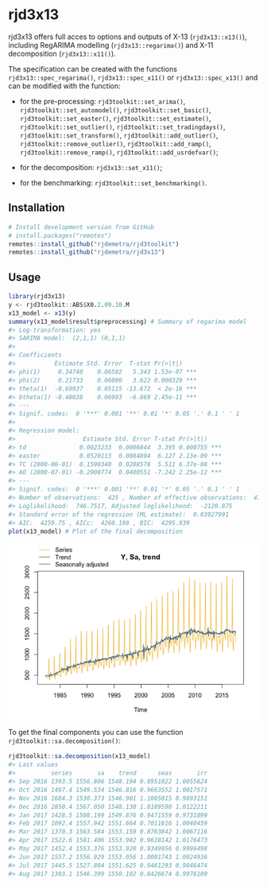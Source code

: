 
<!-- README.md is generated from README.Rmd. Please edit that file -->

# rjd3x13

rjd3x13 offers full acces to options and outputs of X-13
(`rjd3x13::x13()`), including RegARIMA modelling (`rjd3x13::regarima()`)
and X-11 decomposition (`rjd3x13::x11()`).

The specification can be created with the functions
`rjd3x13::spec_regarima()`, `rjd3x13::spec_x11()` or
`rjd3x13::spec_x13()` and can be modified with the function:

- for the pre-processing: `rjd3toolkit::set_arima()`,
  `rjd3toolkit::set_automodel()`, `rjd3toolkit::set_basic()`,
  `rjd3toolkit::set_easter()`, `rjd3toolkit::set_estimate()`,
  `rjd3toolkit::set_outlier()`, `rjd3toolkit::set_tradingdays()`,
  `rjd3toolkit::set_transform()`, `rjd3toolkit::add_outlier()`,
  `rjd3toolkit::remove_outlier()`, `rjd3toolkit::add_ramp()`,
  `rjd3toolkit::remove_ramp()`, `rjd3toolkit::add_usrdefvar()`;

- for the decomposition: `rjd3x13::set_x11()`;

- for the benchmarking: `rjd3toolkit::set_benchmarking()`.

## Installation

``` r
# Install development version from GitHub
# install.packages("remotes")
remotes::install_github("rjdemetra/rjd3toolkit")
remotes::install_github("rjdemetra/rjd3x13")
```

## Usage

``` r
library(rjd3x13)
y <- rjd3toolkit::ABS$X0.2.09.10.M
x13_model <- x13(y) 
summary(x13_model$result$preprocessing) # Summary of regarima model
#> Log-transformation: yes 
#> SARIMA model:  (2,1,1) (0,1,1)
#> 
#> Coefficients
#>           Estimate Std. Error  T-stat Pr(>|t|)    
#> phi(1)     0.34740    0.06502   5.343 1.53e-07 ***
#> phi(2)     0.21733    0.06000   3.622 0.000329 ***
#> theta(1)  -0.69937    0.05115 -13.672  < 2e-16 ***
#> btheta(1) -0.48038    0.06993  -6.869 2.45e-11 ***
#> ---
#> Signif. codes:  0 '***' 0.001 '**' 0.01 '*' 0.05 '.' 0.1 ' ' 1
#> 
#> Regression model:
#>                   Estimate Std. Error T-stat Pr(>|t|)    
#> td               0.0023233  0.0006844  3.395 0.000755 ***
#> easter           0.0520113  0.0084894  6.127 2.13e-09 ***
#> TC (2000-06-01)  0.1590340  0.0288578  5.511 6.37e-08 ***
#> AO (2000-07-01) -0.2900774  0.0400551 -7.242 2.25e-12 ***
#> ---
#> Signif. codes:  0 '***' 0.001 '**' 0.01 '*' 0.05 '.' 0.1 ' ' 1
#> Number of observations:  425 , Number of effective observations:  412 , Number of parameters:  9 
#> Loglikelihood:  746.7517, Adjusted loglikelihood:  -2120.875
#> Standard error of the regression (ML estimate):  0.03927991 
#> AIC:  4259.75 , AICc:  4260.198 , BIC:  4295.939
plot(x13_model) # Plot of the final decomposition
```

<img src="man/figures/README-x-13-final-1.png" style="display: block; margin: auto;" />

To get the final components you can use the function
`rjd3toolkit::sa.decomposition()`:

``` r
rjd3toolkit::sa.decomposition(x13_model)
#> Last values
#>          series       sa    trend      seas       irr
#> Sep 2016 1393.5 1556.806 1548.194 0.8951022 1.0055624
#> Oct 2016 1497.4 1549.534 1546.816 0.9663552 1.0017571
#> Nov 2016 1684.3 1530.373 1546.901 1.1005815 0.9893151
#> Dec 2016 2850.4 1567.050 1548.130 1.8189590 1.0122211
#> Jan 2017 1428.5 1508.199 1549.876 0.9471559 0.9731099
#> Feb 2017 1092.4 1557.942 1551.664 0.7011816 1.0040459
#> Mar 2017 1370.3 1563.584 1553.159 0.8763842 1.0067116
#> Apr 2017 1522.6 1581.406 1553.982 0.9628142 1.0176473
#> May 2017 1452.4 1553.376 1553.920 0.9349956 0.9996498
#> Jun 2017 1557.2 1556.929 1553.056 1.0001743 1.0024936
#> Jul 2017 1445.5 1527.804 1551.625 0.9461293 0.9846474
#> Aug 2017 1303.1 1546.399 1550.102 0.8426674 0.9976109
```
